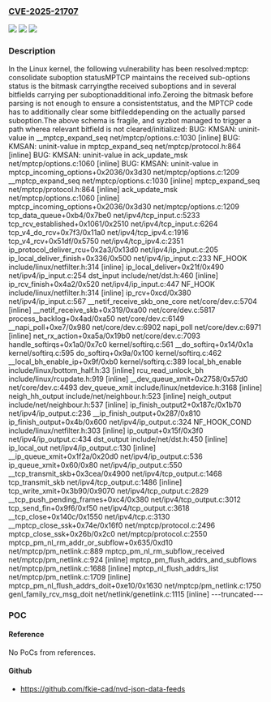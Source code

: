 ### [CVE-2025-21707](https://cve.mitre.org/cgi-bin/cvename.cgi?name=CVE-2025-21707)
![](https://img.shields.io/static/v1?label=Product&message=Linux&color=blue)
![](https://img.shields.io/static/v1?label=Version&message=84dfe3677a6f45b3d0dfdd564e55717a1a5e60cc%3C%203a7fda57b0f91f7ea34476b165f91a92feb17c96%20&color=brighgreen)
![](https://img.shields.io/static/v1?label=Vulnerability&message=n%2Fa&color=brighgreen)

### Description

In the Linux kernel, the following vulnerability has been resolved:mptcp: consolidate suboption statusMPTCP maintains the received sub-options status is the bitmask carryingthe received suboptions and in several bitfields carrying per suboptionadditional info.Zeroing the bitmask before parsing is not enough to ensure a consistentstatus, and the MPTCP code has to additionally clear some bitfileddepending on the actually parsed suboption.The above schema is fragile, and syzbot managed to trigger a path wherea relevant bitfield is not cleared/initialized:  BUG: KMSAN: uninit-value in __mptcp_expand_seq net/mptcp/options.c:1030 [inline]  BUG: KMSAN: uninit-value in mptcp_expand_seq net/mptcp/protocol.h:864 [inline]  BUG: KMSAN: uninit-value in ack_update_msk net/mptcp/options.c:1060 [inline]  BUG: KMSAN: uninit-value in mptcp_incoming_options+0x2036/0x3d30 net/mptcp/options.c:1209   __mptcp_expand_seq net/mptcp/options.c:1030 [inline]   mptcp_expand_seq net/mptcp/protocol.h:864 [inline]   ack_update_msk net/mptcp/options.c:1060 [inline]   mptcp_incoming_options+0x2036/0x3d30 net/mptcp/options.c:1209   tcp_data_queue+0xb4/0x7be0 net/ipv4/tcp_input.c:5233   tcp_rcv_established+0x1061/0x2510 net/ipv4/tcp_input.c:6264   tcp_v4_do_rcv+0x7f3/0x11a0 net/ipv4/tcp_ipv4.c:1916   tcp_v4_rcv+0x51df/0x5750 net/ipv4/tcp_ipv4.c:2351   ip_protocol_deliver_rcu+0x2a3/0x13d0 net/ipv4/ip_input.c:205   ip_local_deliver_finish+0x336/0x500 net/ipv4/ip_input.c:233   NF_HOOK include/linux/netfilter.h:314 [inline]   ip_local_deliver+0x21f/0x490 net/ipv4/ip_input.c:254   dst_input include/net/dst.h:460 [inline]   ip_rcv_finish+0x4a2/0x520 net/ipv4/ip_input.c:447   NF_HOOK include/linux/netfilter.h:314 [inline]   ip_rcv+0xcd/0x380 net/ipv4/ip_input.c:567   __netif_receive_skb_one_core net/core/dev.c:5704 [inline]   __netif_receive_skb+0x319/0xa00 net/core/dev.c:5817   process_backlog+0x4ad/0xa50 net/core/dev.c:6149   __napi_poll+0xe7/0x980 net/core/dev.c:6902   napi_poll net/core/dev.c:6971 [inline]   net_rx_action+0xa5a/0x19b0 net/core/dev.c:7093   handle_softirqs+0x1a0/0x7c0 kernel/softirq.c:561   __do_softirq+0x14/0x1a kernel/softirq.c:595   do_softirq+0x9a/0x100 kernel/softirq.c:462   __local_bh_enable_ip+0x9f/0xb0 kernel/softirq.c:389   local_bh_enable include/linux/bottom_half.h:33 [inline]   rcu_read_unlock_bh include/linux/rcupdate.h:919 [inline]   __dev_queue_xmit+0x2758/0x57d0 net/core/dev.c:4493   dev_queue_xmit include/linux/netdevice.h:3168 [inline]   neigh_hh_output include/net/neighbour.h:523 [inline]   neigh_output include/net/neighbour.h:537 [inline]   ip_finish_output2+0x187c/0x1b70 net/ipv4/ip_output.c:236   __ip_finish_output+0x287/0x810   ip_finish_output+0x4b/0x600 net/ipv4/ip_output.c:324   NF_HOOK_COND include/linux/netfilter.h:303 [inline]   ip_output+0x15f/0x3f0 net/ipv4/ip_output.c:434   dst_output include/net/dst.h:450 [inline]   ip_local_out net/ipv4/ip_output.c:130 [inline]   __ip_queue_xmit+0x1f2a/0x20d0 net/ipv4/ip_output.c:536   ip_queue_xmit+0x60/0x80 net/ipv4/ip_output.c:550   __tcp_transmit_skb+0x3cea/0x4900 net/ipv4/tcp_output.c:1468   tcp_transmit_skb net/ipv4/tcp_output.c:1486 [inline]   tcp_write_xmit+0x3b90/0x9070 net/ipv4/tcp_output.c:2829   __tcp_push_pending_frames+0xc4/0x380 net/ipv4/tcp_output.c:3012   tcp_send_fin+0x9f6/0xf50 net/ipv4/tcp_output.c:3618   __tcp_close+0x140c/0x1550 net/ipv4/tcp.c:3130   __mptcp_close_ssk+0x74e/0x16f0 net/mptcp/protocol.c:2496   mptcp_close_ssk+0x26b/0x2c0 net/mptcp/protocol.c:2550   mptcp_pm_nl_rm_addr_or_subflow+0x635/0xd10 net/mptcp/pm_netlink.c:889   mptcp_pm_nl_rm_subflow_received net/mptcp/pm_netlink.c:924 [inline]   mptcp_pm_flush_addrs_and_subflows net/mptcp/pm_netlink.c:1688 [inline]   mptcp_nl_flush_addrs_list net/mptcp/pm_netlink.c:1709 [inline]   mptcp_pm_nl_flush_addrs_doit+0xe10/0x1630 net/mptcp/pm_netlink.c:1750   genl_family_rcv_msg_doit net/netlink/genetlink.c:1115 [inline] ---truncated---

### POC

#### Reference
No PoCs from references.

#### Github
- https://github.com/fkie-cad/nvd-json-data-feeds

